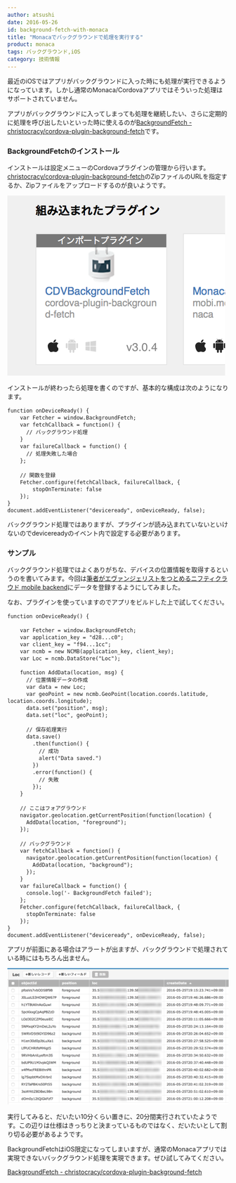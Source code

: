 ```yaml
---
author: atsushi
date: 2016-05-26
id: background-fetch-with-monaca
title: "Monacaでバックグラウンドで処理を実行する"
product: monaca
tags: バックグラウンド,iOS
category: 技術情報
---
```


最近のiOSではアプリがバックグラウンドに入った時にも処理が実行できるようになっています。しかし通常のMonaca/Cordovaアプリではそういった処理はサポートされていません。

アプリがバックグラウンドに入ってしまっても処理を継続したい、さらに定期的に処理を呼び出したいといった時に使えるのが[BackgroundFetch - christocracy/cordova-plugin-background-fetch](https://github.com/christocracy/cordova-plugin-background-fetch)です。

### BackgroundFetchのインストール

インストールは設定メニューのCordovaプラグインの管理から行います。[christocracy/cordova-plugin-background-fetch](https://github.com/christocracy/cordova-plugin-background-fetch)のZipファイルのURLを指定するか、Zipファイルをアップロードするのが良いようです。

![](../content/images/2016/May/monaca-background-2.png)

インストールが終わったら処理を書くのですが、基本的な構成は次のようになります。

```
function onDeviceReady() {
    var Fetcher = window.BackgroundFetch;
    var fetchCallback = function() {
      // バックグラウンド処理
    }
    var failureCallback = function() {
      // 処理失敗した場合
    };
    
    // 関数を登録
    Fetcher.configure(fetchCallback, failureCallback, {
        stopOnTerminate: false
    });
}
document.addEventListener("deviceready", onDeviceReady, false);
```

バックグラウンド処理ではありますが、プラグインが読み込まれていないといけないのでdevicereadyのイベント内で設定する必要があります。

### サンプル

バックグラウンド処理ではよくありがちな、デバイスの位置情報を取得するというのを書いてみます。今回は[筆者がエヴァンジェリストをつとめるニフティクラウド mobile backend](http://mb.cloud.nifty.com)にデータを登録するようにしてみました。

なお、プラグインを使っていますのでアプリをビルドした上で試してください。

```
function onDeviceReady() {
    
    var Fetcher = window.BackgroundFetch;
    var application_key = "d28...c0";
    var client_key = "f94...1cc";
    var ncmb = new NCMB(application_key, client_key);
    var Loc = ncmb.DataStore("Loc");
    
    function AddData(location, msg) {
      // 位置情報データの作成
      var data = new Loc;
      var geoPoint = new ncmb.GeoPoint(location.coords.latitude, location.coords.longitude);
      data.set("position", msg);
      data.set("loc", geoPoint);
      
      // 保存処理実行
      data.save()
        .then(function() {
          // 成功
          alert("Data saved.")
        })
        .error(function() {
          // 失敗
        });
    }
    
    // ここはフォアグラウンド
    navigator.geolocation.getCurrentPosition(function(location) {
      AddData(location, "foreground");
    });
    
    // バックグラウンド
    var fetchCallback = function() {
      navigator.geolocation.getCurrentPosition(function(location) {
        AddData(location, "background");
      });
    }
    var failureCallback = function() {
      console.log('- BackgroundFetch failed');
    };
    Fetcher.configure(fetchCallback, failureCallback, {
      stopOnTerminate: false
    });
}
document.addEventListener("deviceready", onDeviceReady, false);
```

アプリが前面にある場合はアラートが出ますが、バックグラウンドで処理されている時にはもちろん出ません。

![](../content/images/2016/May/monaca-background-1.png)

実行してみると、だいたい10分くらい置きに、20分間実行されていたようです。この辺りは仕様はきっちりと決まっているものではなく、だいたいとして割り切る必要があるようです。

BackgroundFetchはiOS限定になってしまいますが、通常のMonacaアプリでは実現できないバックグラウンド処理を実現できます。ぜひ試してみてください。

[BackgroundFetch - christocracy/cordova-plugin-background-fetch](https://github.com/christocracy/cordova-plugin-background-fetch)
